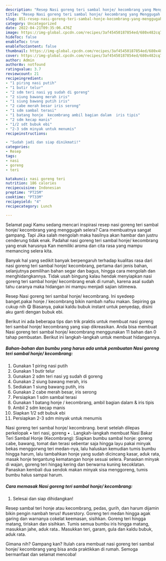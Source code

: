 ```yaml
---
description: "Resep Nasi goreng teri sambal honje/ kecombrang yang Menggugah Selera , Bikin Ngiler"
title: "Resep Nasi goreng teri sambal honje/ kecombrang yang Menggugah Selera , Bikin Ngiler"
slug: 851-resep-nasi-goreng-teri-sambal-honje-kecombrang-yang-menggugah-selera-bikin-ngiler
category: Uncategorized
date: 2022-04-21T09:35:06.476Z
image: https://img-global.cpcdn.com/recipes/3af45450187854ed/680x482cq70/nasi-goreng-teri-sambal-honje-kecombrang-foto-resep-utama.jpg
hideToc: false
enableToc: true
enableTocContent: false
thumbnail: https://img-global.cpcdn.com/recipes/3af45450187854ed/680x482cq70/nasi-goreng-teri-sambal-honje-kecombrang-foto-resep-utama.jpg
cover: https://img-global.cpcdn.com/recipes/3af45450187854ed/680x482cq70/nasi-goreng-teri-sambal-honje-kecombrang-foto-resep-utama.jpg
author: Admin
authorAv: notfound
ratingvalue: 3.7
reviewcount: 21
recipeingredient:
- "1 piring nasi putih"
- "1 butir telur"
- "2 sdm teri nasi yg sudah di goreng"
- "2 siung bawang merah iris"
- "1 siung bawang putih iris"
- "2 cabe merah besar iris serong"
- "1 sdm sambal terasi"
- "1 batang honje  kecombrang ambil bagian dalam  iris tipis"
- "2 sdm kecap manis"
- "1/2 sdt bubuk ebi"
- "2-3 sdm minyak untuk menumis"
recipeinstructions:

- "Sudah jadi dan siap dinikmati!"
categories:
- Resep
tags:
- nasi
- goreng
- teri

katakunci: nasi goreng teri 
nutrition: 186 calories
recipecuisine: Indonesian
preptime: "PT25M"
cooktime: "PT33M"
recipeyield: "4"
recipecategory: Lunch

---
```



Selamat pagi Kamu sedang mencari inspirasi resep nasi goreng teri sambal honje/ kecombrang yang menggugah selera? Cara membuatnya sangat gampang. Tapi Jika salah mengolah maka hasilnya akan hambar dan justru cenderung tidak enak. Padahal nasi goreng teri sambal honje/ kecombrang yang enak harusnya Kan memiliki aroma dan cita rasa yang mampu memancing selera kita.


Banyak hal yang sedikit banyak berpengaruh terhadap kualitas rasa dari nasi goreng teri sambal honje/ kecombrang, pertama dari jenis bahan, selanjutnya pemilihan bahan segar dan bagus, hingga cara mengolah dan menghidangkannya. Tidak usah bingung kalau hendak menyiapkan nasi goreng teri sambal honje/ kecombrang enak di rumah, karena asal sudah tahu caranya maka hidangan ini mampu menjadi sajian istimewa.

Resep Nasi goreng teri sambal honje/ kecombrang. Ini syedeep banget.pakai honje / kecombrang bikin nambah nafsu makan. Sepiring ga cukup nih 😋 Biasanya, pakai kaldu bubuk instant untuk penyedap, disini aku ganti dengan bubuk ebi.


Berikut ini ada beberapa tips dan trik praktis untuk membuat nasi goreng teri sambal honje/ kecombrang yang siap dikreasikan. Anda bisa membuat Nasi goreng teri sambal honje/ kecombrang menggunakan 11 bahan dan 0 tahap pembuatan. Berikut ini langkah-langkah untuk membuat hidangannya.

<!--inarticleads1-->

##### Bahan-bahan dan bumbu yang harus ada untuk pembuatan Nasi goreng teri sambal honje/ kecombrang:

1. Gunakan 1 piring nasi putih
1. Gunakan 1 butir telur
1. Gunakan 2 sdm teri nasi yg sudah di goreng
1. Gunakan 2 siung bawang merah, iris
1. Sediakan 1 siung bawang putih, iris
1. Gunakan 2 cabe merah besar, iris serong
1. Persiapkan 1 sdm sambal terasi
1. Gunakan 1 batang honje / kecombrang, ambil bagian dalam &amp; iris tipis
1. Ambil 2 sdm kecap manis
1. Siapkan 1/2 sdt bubuk ebi
1. Persiapkan 2-3 sdm minyak untuk menumis


Nasi goreng teri sambal honje/ kecombrang. berat setelah dilepas perkelopak • teri nasi, goreng • . Langkah-langkah membuat Nasi Bakar Teri Sambal Honje (Kecombrang): Siapkan bumbu sambal honje: goreng cabe, bawang, tomat dan terasi sebentar saja hingga layu pakai minyak bekas menggorwng teri medan-nya, lalu haluskan kemudian tumis bumbu hingga harum, lalu tambahkan honje yang sudah dicincang kasar, aduk rata, masak honje tergantung kematangan honje sesuai selera. Panaskan minyak di wajan, goreng teri hingag kering dan berwarna kuning kecoklatan. Panaskan kembali dua sendok makan minyak sisa menggoreng, tumis bumbu halus sampai harum. 

<!--inarticleads2-->

##### Cara memasak Nasi goreng teri sambal honje/ kecombrang:


1. Selesai dan siap dihidangkan!

Resep sambal teri honje atau kecombrang, pedas, gurih, dan harum dijamin bikin pengin nambah terus! #userstory. Goreng teri medan hingga agak garing dan warnanya cokelat keemasan, sisihkan. Goreng teri hingga matang, tiriskan dan sisihkan. Tumis semua bumbu iris hingga matang, masukkan jahe, aduk rata.. Masukkan teri, garam, gula dan kaldu bubuk, aduk rata. 

Gimana nih? Gampang kan? Itulah cara membuat nasi goreng teri sambal honje/ kecombrang yang bisa anda praktikkan di rumah. Semoga bermanfaat dan selamat mencoba!
